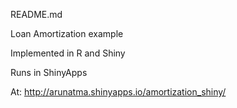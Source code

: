 README.md

Loan Amortization example

Implemented in R and Shiny

Runs in ShinyApps

At:
http://arunatma.shinyapps.io/amortization_shiny/

